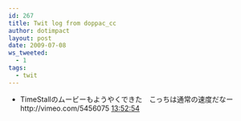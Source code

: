 ```yaml
---
id: 267
title: Twit log from doppac_cc
author: dotimpact
layout: post
date: 2009-07-08
ws_tweeted:
  - 1
tags:
  - twit
---
```

<ul class="ws_tweet_list">
  <li class="ws_tweet">
    TimeStallのムービーもようやくできた　こっちは通常の速度だなー　http://vimeo.com/5456075 <a class="ws_tweet_time" href="http://twitter.com/doppac_cc/statuses/2509344031">13:52:54</a>
  </li>
</ul>
